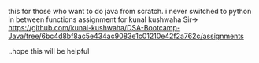  this for those who want to do java from scratch. 
i  never switched to python in between
functions assignment for kunal kushwaha Sir->
https://github.com/kunal-kushwaha/DSA-Bootcamp-Java/tree/6bc4d8bf8ac5e434ac9083e1c01210e42f2a762c/assignments

 ..hope this will be helpful
